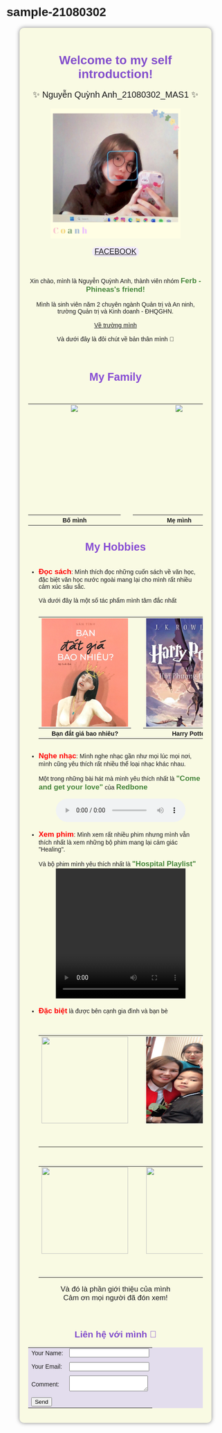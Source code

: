 # sample-21080302
<html>
<head>
<style>
body{
 background-image: url("yellow.jpg");
 background-size:cover;
 font-family: Sans-serif;
}
.note {
	font-size: 17px;
	color: #46853a;
}
.thumbnail {
    width: 200px;
    height: 250px;
    overflow: hidden;
    border: 0px solid #e5e5e5;
}

.thumbnail img {
    width: 100%;
    height: 100%;
    transition-duration: 0.3s;
}

.thumbnail img:hover {
    transform: scale(1.2);
}
.container {
	margin: 20px auto;
	width: 80%;
	background-color: #f9fae3;
	padding: 20px;
	border-radius: 10px;
	box-shadow: 0 0 10px rgba(0, 0, 0, 0.5);
}
</style>
<div class="container">
<body>
<center><h1 style="color:#824ecc";>Welcome to my self introduction!</h1></center>
<center><p style="font-size:20px";>✨ Nguyễn Quỳnh Anh_21080302_MAS1 ✨</p></center>
<center>
    <img src="hahaha.jpg" width="300" height="300">
</center>
<center><br>
<button style="font-size:1.1rem; align:center; background-color:#f2ebfc;
border:1px;border-radius:10px;"><a href="https://www.facebook.com/profile.php?id=100013270063923">FACEBOOK</a></button>
</center></br>
<center><p><br>Xin chào, mình là Nguyễn Quỳnh Anh, thành viên nhóm <b><span class="note">Ferb - Phineas's friend!</span></b></br>
<br>Mình là sinh viên năm 2 chuyên ngành Quản trị và An ninh, trường Quản trị và Kinh doanh - ĐHQGHN.</br>
<br><a href ="https://hsb.edu.vn/"> Về trường mình <a/></br>
<br>Và dưới đây là đôi chút về bản thân mình 🥰 </p></br></center>
<center><h1 style="color:#874cd4;font-size:25px";>My Family</h1></center>
<center><table border="0px"></br>
	<tr>
		<td><center><div class="thumbnail"><img src="bố.jpg"></div></center></td>
		<td> </td>
		<td> </td>
		<td><center><div class="thumbnail"><img src="mẹ.jpg"></div></center></td>
		<td> </td>
		<td> </td>
		<td><center><div class="thumbnail"><img src="em.jpg"></div></center></td>
		<td> </td>
		<td> </td>
		<td><center><div class="thumbnail"><img src="tui.jpg"></div></center></td>
	</tr>
	<tr>
		<th>Bố mình</th>
		<td> </td>
		<td> </td>
		<th>Mẹ mình</th>
		<td> </td>
		<td> </td>
		<th>Em trai mình</th>
		<td> </td>
		<td> </td>
		<th>Và cuối cùng là mình</th>
	</tr>
</table></center>
<center><h1 style="color:#874cd4;font-size:25px";>My Hobbies</h1></center>
<ul>
<br><li><b style="color:red;font-size:17px;";>Đọc sách</b>: Mình thích đọc những cuốn sách về văn học, đặc biệt văn học nước ngoài mang lại cho mình rất nhiều cảm xúc sâu sắc.</br>
<br>Và dưới đây là một số tác phẩm mình tâm đắc nhất</br></li>
<center><table border="0px"></br>
	<tr>
		<td><center><div class="thumbnail"><img src="sách 1.jpg"></div></center></td>
		<td> </td>
		<td> </td>
		<td><center><div class="thumbnail"><img src="sách 2.jpg"></div></center></td>
		<td> </td>
		<td> </td>
		<td><center><div class="thumbnail"><img src="sách 3.jpg"></div></center></td>
	</tr>
	<tr>
		<th>Bạn đắt giá bao nhiêu?</th>
		<td> </td>
		<td> </td>
		<th>Harry Potter</th>
		<td> </td>
		<td> </td>
		<th>Cây cam ngọt của tôi</th>
	</tr>
</table></center>
<br><li><b style="color:red;font-size:17px";>Nghe nhạc</b>: Mình nghe nhạc gần như mọi lúc mọi nơi, mình cũng yêu thích rất nhiều thể loại nhạc khác nhau.</br>
<br>Một trong những bài hát mà mình yêu thích nhất là <b><span class="note">"Come and get your love"</b></span> của <b><span class="note">Redbone</b></span></br></li>
<center><br><audio controls play-during>
<source src="audio.mp3" type="audio/mp3">
</audio></br></center>
<br><li><b style="color:red;font-size:17px";>Xem phim</b>: Mình xem rất nhiều phim nhưng mình vẫn thích nhất là xem những bộ phim mang lại cảm giác "Healing".</br>
<br>Và bộ phim mình yêu thích nhất là <b><span class="note">"Hospital Playlist"</b></span></br></li>
<center><video width="300" height="300" controls play-during>
<source src="HP.mp4" type="video/mp4">
</video></center>
<br><li><b style="color:red;font-size:17px";>Đặc biệt</b> là được bên cạnh gia đình và bạn bè</li></br>
<center><table border="0px"></br>
	<tr>
		<td><center><div class="thumbnail"><img src="bạn 1.jpg" width="200" height="200"></div></center></td>
		<td> </td>
		<td> </td>
		<td><center><div class="thumbnail"><img src="nhà 1.jpg" width="200" height="200"></div></center></td>
		<td> </td>
		<td> </td>
		<td><center><div class="thumbnail"><img src="bạn 2.jpg" width="200" height="200"></div></center></td>
	</tr>
</table></center>
<center><table border="0px"></br>
	<tr>
		<td><center><div class="thumbnail"><img src="bạn 3.jpg" width="200" height="200"></div></center></td>
		<td> </td>
		<td> </td>
		<td><center><div class="thumbnail"><img src="bạn 4.jpg" width="200" height="200"></div></center></td>
	</tr>
</table>
</ul>
<center><p style="font-size:17px";>Và đó là phần giới thiệu của mình<br> 
Cảm ơn mọi người đã đón xem! </p></center>
<br><center><h2 style="color:#824ecc";>Liên hệ với mình 📩</h2></center>
<center><table bgcolor="#e3dded">
<form>
<tr>
<td>Your Name:</td>
<td> <input type="text" name="name"></td></tr>
<td> </td>
<tr>
<td>Your Email:</td>
<td> <input type="email" name="email"></td></tr>
<td> </td>
<tr>
<td>Comment:</td> 
<td><textarea name="comment"></textarea></td></tr>
<td> </td>
<tr>
<td><input type="submit" name="submit" value="Send"></td>
<td> </td>
</tr>
</form>
</table></center>
</body>
</html>
</div>
